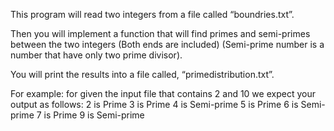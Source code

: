 This program will read two integers from a file called “boundries.txt”. 

Then you will implement a function that will find primes and semi-primes between the two integers (Both ends are included) 
(Semi-prime number is a number that have only two prime divisor). 

You will print the results into a file called, “primedistribution.txt”. 

For example: for given the input file that contains 2 and 10 we expect your output as follows:
2 is Prime
3 is Prime
4 is Semi-prime
5 is Prime
6 is Semi-prime
7 is Prime
9 is Semi-prime
